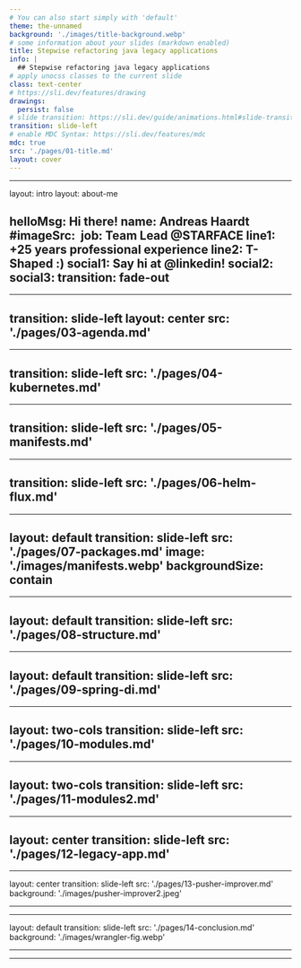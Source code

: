 ```yaml
---
# You can also start simply with 'default'
theme: the-unnamed
background: './images/title-background.webp'
# some information about your slides (markdown enabled)
title: Stepwise refactoring java legacy applications
info: |
  ## Stepwise refactoring java legacy applications
# apply unocss classes to the current slide
class: text-center
# https://sli.dev/features/drawing
drawings:
  persist: false
# slide transition: https://sli.dev/guide/animations.html#slide-transitions
transition: slide-left
# enable MDC Syntax: https://sli.dev/features/mdc
mdc: true
src: './pages/01-title.md'
layout: cover
---
```

---
layout: intro
layout: about-me

helloMsg: Hi there!
name: Andreas Haardt
#imageSrc: <image url>
job: Team Lead @STARFACE
line1: +25 years professional experience
line2: T-Shaped :)
social1: Say hi at @linkedin!
social2: 
social3: 
transition: fade-out
---
<!--
Title
-->
---
transition: slide-left
layout: center
src: './pages/03-agenda.md'
---
<!--
Hi there
-->
---
transition: slide-left
src: './pages/04-kubernetes.md'
---
<!--
Overview
-->
---
transition: slide-left
src: './pages/05-manifests.md'
---
<!--
ports and adapters
-->
---
transition: slide-left
src: './pages/06-helm-flux.md'
---
<!--
ports and adapters diagram
-->
---
layout: default
transition: slide-left
src: './pages/07-packages.md'
image: './images/manifests.webp'
backgroundSize: contain
---
<!--
packages
-->
---
layout: default
transition: slide-left
src: './pages/08-structure.md'
---
<!--
structure
-->
---
layout: default
transition: slide-left
src: './pages/09-spring-di.md'
---
<!--
spring di
-->
---
layout: two-cols
transition: slide-left
src: './pages/10-modules.md'
---
<!--
modules
-->
---
layout: two-cols
transition: slide-left
src: './pages/11-modules2.md'
---
<!--
modules2
-->
---
layout: center
transition: slide-left
src: './pages/12-legacy-app.md'
---
<!--
code
-->
---
layout: center
transition: slide-left
src: './pages/13-pusher-improver.md'
background: './images/pusher-improver2.jpeg'

---
<!--
pusher
-->
---
layout: default
transition: slide-left
src: './pages/14-conclusion.md'
background: './images/wrangler-fig.webp'

---
<!--
pusher
-->
---